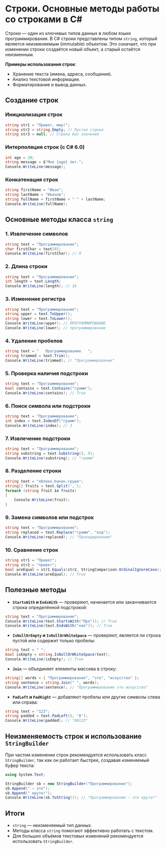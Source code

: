 # Строки. Основные методы работы со строками в C#

Строки — один из ключевых типов данных в любом языке программирования. В C# строки представлены типом `string`, который является неизменяемым (immutable) объектом. Это означает, что при изменении строки создаётся новый объект, а старый остаётся неизменным.

**Примеры использования строк**:
- Хранение текста (имена, адреса, сообщения).
- Анализ текстовой информации.
- Форматирование и вывод данных.

## Создание строк

### Инициализация строк
```csharp
string str1 = "Привет, мир!";
string str2 = string.Empty; // Пустая строка
string str3 = null; // Строка без значения
```

### Интерполяция строк (с C# 6.0)
```csharp
int age = 20;
string message = $"Мне {age} лет.";
Console.WriteLine(message);
```

### Конкатенация строк
```csharp
string firstName = "Иван";
string lastName = "Иванов";
string fullName = firstName + " " + lastName;
Console.WriteLine(fullName);
```

## Основные методы класса `string`

### 1. **Извлечение символов**
```csharp
string text = "Программирование";
char firstChar = text[0];
Console.WriteLine(firstChar); // П
```

### 2. **Длина строки**
```csharp
string text = "Программирование";
int length = text.Length;
Console.WriteLine(length); // 16
```

### 3. **Изменение регистра**
```csharp
string text = "Программирование";
string upper = text.ToUpper();
string lower = text.ToLower();
Console.WriteLine(upper); // ПРОГРАММИРОВАНИЕ
Console.WriteLine(lower); // программирование
```

### 4. **Удаление пробелов**
```csharp
string text = "   Программирование   ";
string trimmed = text.Trim();
Console.WriteLine(trimmed); // "Программирование"
```

### 5. **Проверка наличия подстроки**
```csharp
string text = "Программирование";
bool contains = text.Contains("грамм");
Console.WriteLine(contains); // True
```

### 6. **Поиск символа или подстроки**
```csharp
string text = "Программирование";
int index = text.IndexOf("грамм");
Console.WriteLine(index); // 3
```

### 7. **Извлечение подстроки**
```csharp
string text = "Программирование";
string substring = text.Substring(3, 5);
Console.WriteLine(substring); // "грамм"
```

### 8. **Разделение строки**
```csharp
string text = "яблоко,банан,груша";
string[] fruits = text.Split(',');
foreach (string fruit in fruits)
{
    Console.WriteLine(fruit);
}
```

### 9. **Замена символов или подстрок**
```csharp
string text = "Программирование";
string replaced = text.Replace("грамм", "код");
Console.WriteLine(replaced); // "Прокодирование"
```

### 10. **Сравнение строк**
```csharp
string str1 = "Привет";
string str2 = "привет";
bool areEqual = str1.Equals(str2, StringComparison.OrdinalIgnoreCase);
Console.WriteLine(areEqual); // True
```

## Полезные методы

- **`StartsWith` и `EndsWith`** — проверяют, начинается или заканчивается строка определённой подстрокой:
```csharp
string text = "Программирование";
Console.WriteLine(text.StartsWith("Про")); // True
Console.WriteLine(text.EndsWith("ние")); // True
```

- **`IsNullOrEmpty` и `IsNullOrWhiteSpace`** — проверяют, является ли строка пустой или содержит только пробелы:
```csharp
string text = " ";
bool isEmpty = string.IsNullOrWhiteSpace(text);
Console.WriteLine(isEmpty); // True
```

- **`Join`** — объединяет элементы массива в строку:
```csharp
string[] words = { "Программирование", "это", "искусство" };
string sentence = string.Join(" ", words);
Console.WriteLine(sentence); // "Программирование это искусство"
```

- **`PadLeft` и `PadRight`** — добавляют пробелы или другие символы слева или справа:
```csharp
string text = "123";
string padded = text.PadLeft(5, '0');
Console.WriteLine(padded); // "00123"
```

## Неизменяемость строк и использование `StringBuilder`

При частом изменении строк рекомендуется использовать класс `StringBuilder`, так как он работает быстрее, создавая изменяемый буфер текста:
```csharp
using System.Text;

StringBuilder sb = new StringBuilder("Программирование");
sb.Append(" — это");
sb.Append(" круто!");
Console.WriteLine(sb.ToString()); // "Программирование — это круто!"
```

## Итоги

- `string` — неизменяемый тип данных.
- Методы класса `string` помогают эффективно работать с текстом.
- Для больших объёмов текстовых изменений рекомендуется использовать `StringBuilder`.